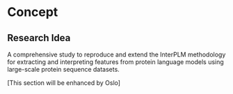 # Concept

## Research Idea

A comprehensive study to reproduce and extend the InterPLM methodology for extracting and interpreting features from protein language models using large-scale protein sequence datasets.

[This section will be enhanced by Oslo]
